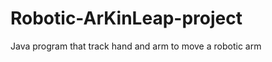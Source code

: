 Robotic-ArKinLeap-project
====================

Java program that track hand and arm to move a robotic arm

